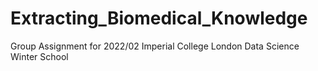 # Extracting_Biomedical_Knowledge

Group Assignment for 2022/02 Imperial College London Data Science Winter School
